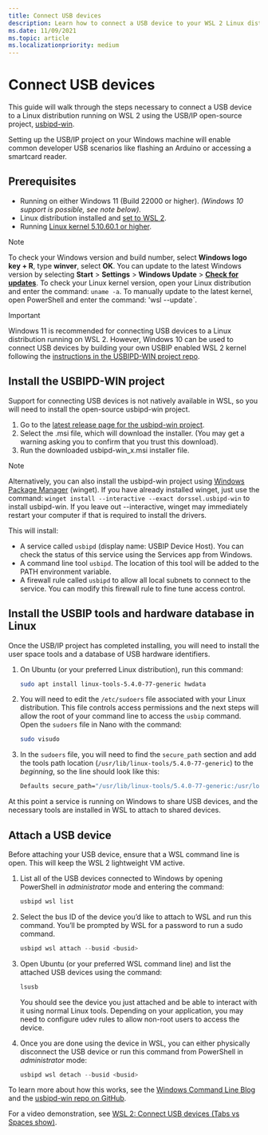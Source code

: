 ```yaml
---
title: Connect USB devices
description: Learn how to connect a USB device to your WSL 2 Linux distribution using usbipd-win.
ms.date: 11/09/2021
ms.topic: article
ms.localizationpriority: medium
---
```


# Connect USB devices

This guide will walk through the steps necessary to connect a USB device to a Linux distribution running on WSL 2 using the USB/IP open-source project, [usbipd-win](https://github.com/dorssel/usbipd-win).

Setting up the USB/IP project on your Windows machine will enable common developer USB scenarios like flashing an Arduino or accessing a smartcard reader.

## Prerequisites

- Running on either Windows 11 (Build 22000 or higher). *(Windows 10 support is possible, see note below).*
- Linux distribution installed and [set to WSL 2](./basic-commands.md#set-wsl-version-to-1-or-2).
- Running [Linux kernel 5.10.60.1 or higher](./kernel-release-notes.md).

> [!NOTE]
> To check your Windows version and build number, select **Windows logo key + R**, type **winver**, select **OK**. You can update to the latest Windows version by selecting **Start** > **Settings** > **Windows Update** > **[Check for updates](ms-settings:windowsupdate)**.
> To check your Linux kernel version, open your Linux distribution and enter the command: `uname -a`. To manually update to the latest kernel, open PowerShell and enter the command: 'wsl --update`.

> [!IMPORTANT]
> Windows 11 is recommended for connecting USB devices to a Linux distribution running on WSL 2. However, Windows 10 can be used to connect USB devices by building your own USBIP enabled WSL 2 kernel following the [instructions in the USBIPD-WIN project repo](https://github.com/dorssel/usbipd-win/wiki/WSL-support).

## Install the USBIPD-WIN project

Support for connecting USB devices is not natively available in WSL, so you will need to install the open-source usbipd-win project.

1. Go to the [latest release page for the usbipd-win project](https://github.com/dorssel/usbipd-win/releases).
2. Select the .msi file, which will download the installer. (You may get a warning asking you to confirm that you trust this download).
3. Run the downloaded usbipd-win_x.msi installer file.

> [!NOTE]
> Alternatively, you can also install the usbipd-win project using [Windows Package Manager](/windows/package-manager/winget/) (winget). If you have already installed winget, just use the command: `winget install --interactive --exact dorssel.usbipd-win` to install usbipd-win. If you leave out --interactive, winget may immediately restart your computer if that is required to install the drivers.

This will install:

- A service called `usbipd` (display name: USBIP Device Host). You can check the status of this service using the Services app from Windows.
- A command line tool `usbipd`. The location of this tool will be added to the PATH environment variable.
- A firewall rule called `usbipd` to allow all local subnets to connect to the service. You can modify this firewall rule to fine tune access control.

## Install the USBIP tools and hardware database in Linux

Once the USB/IP project has completed installing, you will need to install the user space tools and a database of USB hardware identifiers.

1. On Ubuntu (or your preferred Linux distribution), run this command:

    ```bash
    sudo apt install linux-tools-5.4.0-77-generic hwdata
    ```

2. You will need to edit the `/etc/sudoers` file associated with your Linux distribution. This file controls access permissions and the next steps will allow the root of your command line to access the `usbip` command. Open the `sudoers` file in Nano with the command:

    ```bash
    sudo visudo
    ```

3. In the `sudoers` file, you will need to find the `secure_path` section and add the tools path location (`/usr/lib/linux-tools/5.4.0-77-generic`) to the *beginning*, so the line should look like this:

    ```bash
    Defaults secure_path="/usr/lib/linux-tools/5.4.0-77-generic:/usr/local/sbin:..."
    ```

At this point a service is running on Windows to share USB devices, and the necessary tools are installed in WSL to attach to shared devices.

## Attach a USB device

Before attaching your USB device, ensure that a WSL command line is open.  This will keep the WSL 2 lightweight VM active.

1. List all of the USB devices connected to Windows by opening PowerShell in *administrator* mode and entering the command:

    ```powershell
    usbipd wsl list
    ```

2. Select the bus ID of the device you’d like to attach to WSL and run this command. You’ll be prompted by WSL for a password to run a sudo command.

    ```powershell
    usbipd wsl attach --busid <busid>
    ```

3. Open Ubuntu (or your preferred WSL command line) and list the attached USB devices using the command:

    ```bash
    lsusb
    ```

    You should see the device you just attached and be able to interact with it using normal Linux tools. Depending on your application, you may need to configure udev rules to allow non-root users to access the device.

4. Once you are done using the device in WSL, you can either physically disconnect the USB device or run this command from PowerShell in *administrator* mode:

    ```powershell
    usbipd wsl detach --busid <busid>
    ```

To learn more about how this works, see the [Windows Command Line Blog](https://devblogs.microsoft.com/commandline/connecting-usb-devices-to-wsl/#how-it-works) and the [usbipd-win repo on GitHub](https://devblogs.microsoft.com/commandline/connecting-usb-devices-to-wsl/#how-it-works).

For a video demonstration, see [WSL 2: Connect USB devices (Tabs vs Spaces show)](https://www.youtube.com/watch?v=I2jOuLU4o8E).
